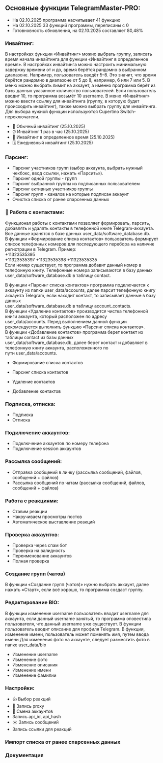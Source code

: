 <h2>Основные функции TelegramMaster-PRO:</h2>

- На 02.10.2025 программа насчитывает 41 функцию
- На 02.10.2025 33 функций программы, переписаны с 0
- Готовновность обновления, на 02.10.2025 составляет 80,48%

### Инвайтинг:

В настройках функции «Инвайтинг» можно выбрать группу, записать время начала инвайтинга для функции «Инвайтинг в
определенное время». В настройках инвайтинга можно настроить минимальную задержку времени от и до, время берётся
рандомно в выбранном диапазоне. Например, пользователь введёт 5–8. Это значит, что время берётся рандомно в диапазоне от
5 до 8, например, 6 или 7 или 5. В меню можно выбрать лимит на аккаунт, а именно программа берёт из базы данных
указанное количество пользователей. Если пользователь вводит 10, то программа возьмёт 10 username. В меню «Инвайтинг»
можно ввести ссылку для инвайтинга (группу, в которую будет происходить инвайтинг), также можно выбрать группу для
инвайтинга. Для выбора нужной функции используются Cupertino Switch-переключатели.

- 🔄 Обычный инвайтинг (25.10.2025)
- ⏰ Инвайтинг 1 раз в час (25.10.2025)
- 📅 Инвайтинг в определенное время (25.10.2025)
- 🗓️ Ежедневный инвайтинг (25.10.2025)

### Парсинг:

- Парсинг участников групп (выбор аккаунта, выбрать нужный чекбокс, ввод ссылки, нажать «Парсить»).
- Парсинг одной группы - групп
- Парсинг выбранной группы из подписанных пользователем
- Парсинг активных участников группы
- Парсинг групп - каналов на которые подписан аккаунт
- Очистка списка от ранее спарсенных данных

### 📒 Работа с контактами:

Функционал работы с контактами позволяет формировать, парсить, добавлять и удалять контакты в телефонной книге
Telegram-аккаунта.  
Все данные хранятся в базе данных user_data/software_database.db.  
В функции «Формирование списка контактов» пользователь формирует список телефонных номеров для последующего перебора на
наличие регистрации в Telegram. Пример:   
+11323535395  
+11323535397 +11323535398 +11323535335  
Если номер существует, то программа добавит данный номер в телефонную книгу. Телефонные номера записываются в базу
данных   
user_data/software_database.db в таблицу contact.

В функции «Парсинг списка контактов» программа подключается к аккаунту из папки user_data/accounts, далее парсит
телефонную книгу аккаунта Telegram, если находит контакт, то записывает данные в базу данных   
user_data/software_database.db в таблицу account_contacts.  
В функции «Удаление контактов» производится чистка телефонной книги аккаунта, который расположен по адресу   
user_data/accounts. Перед выполнением данной функции рекомендуется выполнить функцию «Парсинг списка контактов».  
В функции «Добавление контактов» программа берет контакт из таблицы contact из базы данных   
user_data/software_database.db, далее берет контакт и добавляет в телефонную книгу аккаунта, расположенного по   
пути user_data/accounts.

- Формирование списка контактов
- Парсинг списка контактов
- Удаление контактов

- Добавление контактов

### Подписка, отписка:

- Подписка
- Отписка

### Подключение аккаунтов:

- Подключение аккаунтов по номеру телефона
- Подключение session аккаунтов

### Рассылка сообщений:

- Отправка сообщений в личку (рассылка сообщений, файлов, сообщений + файлов)
- Рассылка сообщений по чатам (рассылка сообщений, файлов, сообщений + файлов)

### Работа с реакциями:

- Ставим реакции
- Накручиваем просмотры постов
- Автоматическое выставление реакций

### Проверка аккаунтов:

- Проверка через спам бот
- Проверка на валидность
- Переименование аккаунтов
- Полная проверка

### Создание групп (чатов)

В функции «Создание групп (чатов)» нужно выбрать аккаунт, далее нажать «Старт», если всё хорошо, то программа создаст
группу.

### Редактирование BIO:

В функции изменение username пользователь вводит username для аккаунта, если данный username занятый, то программа
оповестила пользователя, что данный username уже существует. В функции пользователь вводит описание для профиля
Telegram. В функции, изменение имени, пользователь может поменять имя, путем ввода имени Для изменения фото на аккаунте,
следует разместить фото в папке user_data/bio

- Изменение username
- Изменение фото
- Изменение описания
- Изменение имени
- Изменение фамилии

### Настройки:

- 👍 Выбор реакций
- 🔐 Запись proxy
- 🔄 Смена аккаунтов
- Запись api_id, api_hash
- ✉️ Запись сообщений
- Запись ссылки для реакций

### Импорт списка от ранее спарсенных данных

### Документация